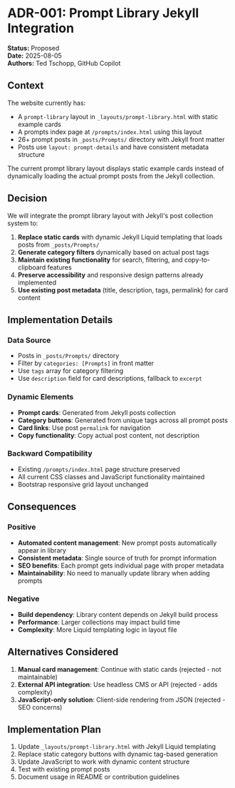 # ADR-001: Prompt Library Jekyll Integration

**Status:** Proposed  
**Date:** 2025-08-05  
**Authors:** Ted Tschopp, GitHub Copilot  

## Context

The website currently has:

- A `prompt-library` layout in `_layouts/prompt-library.html` with static example cards
- A prompts index page at `/prompts/index.html` using this layout
- 26+ prompt posts in `_posts/Prompts/` directory with Jekyll front matter
- Posts use `layout: prompt-details` and have consistent metadata structure

The current prompt library layout displays static example cards instead of dynamically loading the actual prompt posts from the Jekyll collection.

## Decision

We will integrate the prompt library layout with Jekyll's post collection system to:

1. **Replace static cards** with dynamic Jekyll Liquid templating that loads posts from `_posts/Prompts/`
2. **Generate category filters** dynamically based on actual post tags
3. **Maintain existing functionality** for search, filtering, and copy-to-clipboard features
4. **Preserve accessibility** and responsive design patterns already implemented
5. **Use existing post metadata** (title, description, tags, permalink) for card content

## Implementation Details

### Data Source
- Posts in `_posts/Prompts/` directory
- Filter by `categories: [Prompts]` in front matter
- Use `tags` array for category filtering
- Use `description` field for card descriptions, fallback to `excerpt`

### Dynamic Elements
- **Prompt cards**: Generated from Jekyll posts collection
- **Category buttons**: Generated from unique tags across all prompt posts
- **Card links**: Use post `permalink` for navigation
- **Copy functionality**: Copy actual post content, not description

### Backward Compatibility
- Existing `/prompts/index.html` page structure preserved
- All current CSS classes and JavaScript functionality maintained
- Bootstrap responsive grid layout unchanged

## Consequences

### Positive
- **Automated content management**: New prompt posts automatically appear in library
- **Consistent metadata**: Single source of truth for prompt information
- **SEO benefits**: Each prompt gets individual page with proper metadata
- **Maintainability**: No need to manually update library when adding prompts

### Negative
- **Build dependency**: Library content depends on Jekyll build process
- **Performance**: Larger collections may impact build time
- **Complexity**: More Liquid templating logic in layout file

## Alternatives Considered

1. **Manual card management**: Continue with static cards (rejected - not maintainable)
2. **External API integration**: Use headless CMS or API (rejected - adds complexity)
3. **JavaScript-only solution**: Client-side rendering from JSON (rejected - SEO concerns)

## Implementation Plan

1. Update `_layouts/prompt-library.html` with Jekyll Liquid templating
2. Replace static category buttons with dynamic tag-based generation
3. Update JavaScript to work with dynamic content structure
4. Test with existing prompt posts
5. Document usage in README or contribution guidelines
